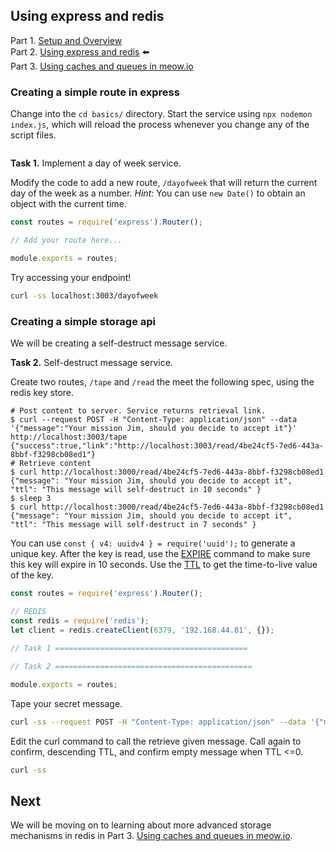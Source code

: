 ## Using express and redis

Part 1. [Setup and Overview](README.md)    
Part 2. [Using express and redis](Basics.md) ⬅️    
Part 3. [Using caches and queues in meow.io](Meow.md)  

### Creating a simple route in express

Change into the `cd basics/` directory. Start the service using `npx nodemon index.js`, which will reload the process whenever you change any of the script files.

``` | {type: 'terminal'}
```

**Task 1.** Implement a day of week service.

Modify the code to add a new route, `/dayofweek` that will return the current day of the week as a number.  *Hint:* You can use `new Date()` to obtain an object with the current time.

```js | {type: 'file', path: 'basics/routes/simple.js'} 
const routes = require('express').Router();

// Add your route here...

module.exports = routes;
```

Try accessing your endpoint!

```bash | {type: 'command', failed_when: 'exitCode!=0'}
curl -ss localhost:3003/dayofweek
```

### Creating a simple storage api

We will be creating a self-destruct message service.

**Task 2.** Self-destruct message service.

Create two routes, `/tape` and `/read` the meet the following spec, using the redis key store.

```
# Post content to server. Service returns retrieval link.
$ curl --request POST -H "Content-Type: application/json" --data '{"message":"Your mission Jim, should you decide to accept it"}' http://localhost:3003/tape
{"success":true,"link":"http://localhost:3003/read/4be24cf5-7ed6-443a-8bbf-f3298cb08ed1"}
# Retrieve content
$ curl http://localhost:3000/read/4be24cf5-7ed6-443a-8bbf-f3298cb08ed1
{"message": "Your mission Jim, should you decide to accept it",
"ttl": "This message will self-destruct in 10 seconds" }
$ sleep 3
$ curl http://localhost:3000/read/4be24cf5-7ed6-443a-8bbf-f3298cb08ed1
{"message": "Your mission Jim, should you decide to accept it",
"ttl": "This message will self-destruct in 7 seconds" }
```

You can use `const { v4: uuidv4 } = require('uuid');` to generate a unique key.
After the key is read, use the [EXPIRE](https://redis.io/commands/expire) command to make sure this key will expire in 10 seconds. Use the [TTL](https://redis.io/commands/ttl) to get the time-to-live value of the key.

```js | {type: 'file', path: 'basics/routes/api.js'} 
const routes = require('express').Router();

// REDIS
const redis = require('redis');
let client = redis.createClient(6379, '192.168.44.81', {});
  
// Task 1 ===========================================

// Task 2 ============================================

module.exports = routes;
```

Tape your secret message.

``` bash | {type: 'command', failed_when: 'exitCode != 0'}
curl -ss --request POST -H "Content-Type: application/json" --data '{"message":"Your mission Jim, should you decide to accept it"}' http://localhost:3003/tape
```

Edit the curl command to call the retrieve given message. Call again to confirm, descending TTL, and confirm empty message when TTL <=0.

``` bash | {type: 'command', failed_when: 'exitCode != 0'}
curl -ss
```

## Next

We will be moving on to learning about more advanced storage mechanisms in redis in Part 3. [Using caches and queues in meow.io](Meow.md).  
